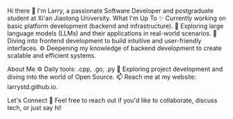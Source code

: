 Hi there 👋
I'm Larry, a passionate Software Developer and postgraduate student at Xi'an Jiaotong University.
What I'm Up To
✨ Currently working on basic platform development (backend and infrastructure).
🤖 Exploring large language models (LLMs) and their applications in real-world scenarios.
🎨 Diving into frontend development to build intuitive and user-friendly interfaces.
⚙️ Deepening my knowledge of backend development to create scalable and efficient systems.

About Me
⚙️ Daily tools: .cpp, .go, .py
🌱 Exploring project development and diving into the world of Open Source.
📫 Reach me at my website: larrystd.github.io.

Let's Connect
💬 Feel free to reach out if you'd like to collaborate, discuss tech, or just say hi!
